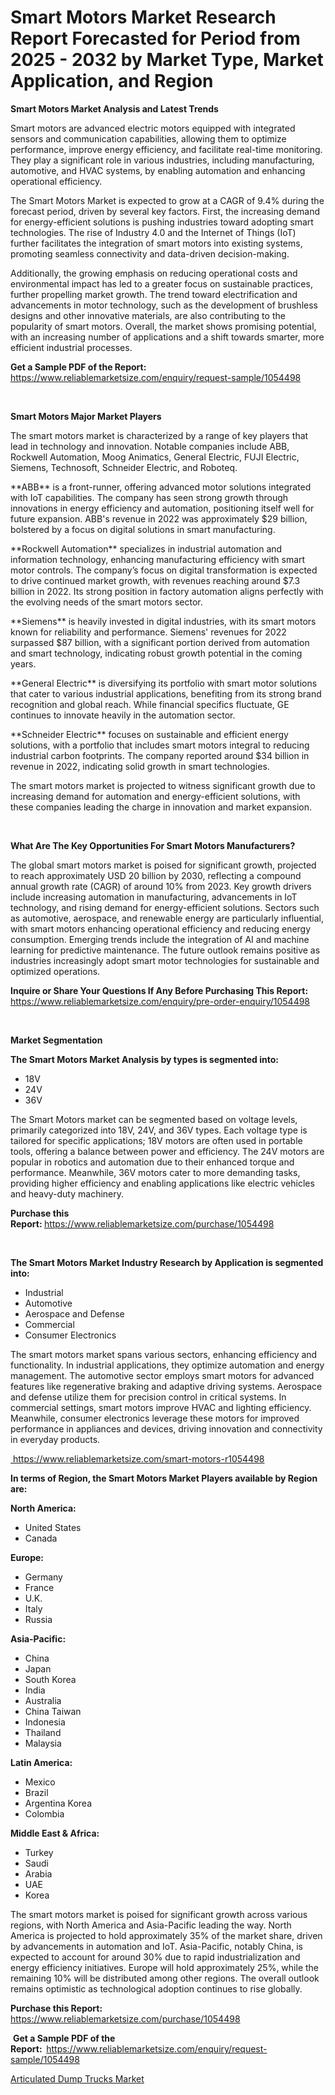 <p><h1>Smart Motors Market Research Report Forecasted for Period from 2025 -  2032 by Market Type, Market Application, and Region</h1></p><p><strong>Smart Motors Market Analysis and Latest Trends</strong></p>
<p><p>Smart motors are advanced electric motors equipped with integrated sensors and communication capabilities, allowing them to optimize performance, improve energy efficiency, and facilitate real-time monitoring. They play a significant role in various industries, including manufacturing, automotive, and HVAC systems, by enabling automation and enhancing operational efficiency.</p><p>The Smart Motors Market is expected to grow at a CAGR of 9.4% during the forecast period, driven by several key factors. First, the increasing demand for energy-efficient solutions is pushing industries toward adopting smart technologies. The rise of Industry 4.0 and the Internet of Things (IoT) further facilitates the integration of smart motors into existing systems, promoting seamless connectivity and data-driven decision-making.</p><p>Additionally, the growing emphasis on reducing operational costs and environmental impact has led to a greater focus on sustainable practices, further propelling market growth. The trend toward electrification and advancements in motor technology, such as the development of brushless designs and other innovative materials, are also contributing to the popularity of smart motors. Overall, the market shows promising potential, with an increasing number of applications and a shift towards smarter, more efficient industrial processes.</p></p>
<p><strong>Get a Sample PDF of the Report:&nbsp;</strong> <a href="https://www.reliablemarketsize.com/enquiry/request-sample/1054498?utm_campaign=2291&utm_medium=2&utm_source=Github&utm_content=ia&utm_term=16022025&utm_id=smart-motors">https://www.reliablemarketsize.com/enquiry/request-sample/1054498</a></p>
<p>&nbsp;</p>
<p><strong>Smart Motors Major Market Players</strong></p>
<p><p>The smart motors market is characterized by a range of key players that lead in technology and innovation. Notable companies include ABB, Rockwell Automation, Moog Animatics, General Electric, FUJI Electric, Siemens, Technosoft, Schneider Electric, and Roboteq.</p><p>**ABB** is a front-runner, offering advanced motor solutions integrated with IoT capabilities. The company has seen strong growth through innovations in energy efficiency and automation, positioning itself well for future expansion. ABB's revenue in 2022 was approximately $29 billion, bolstered by a focus on digital solutions in smart manufacturing.</p><p>**Rockwell Automation** specializes in industrial automation and information technology, enhancing manufacturing efficiency with smart motor controls. The company’s focus on digital transformation is expected to drive continued market growth, with revenues reaching around $7.3 billion in 2022. Its strong position in factory automation aligns perfectly with the evolving needs of the smart motors sector.</p><p>**Siemens** is heavily invested in digital industries, with its smart motors known for reliability and performance. Siemens' revenues for 2022 surpassed $87 billion, with a significant portion derived from automation and smart technology, indicating robust growth potential in the coming years.</p><p>**General Electric** is diversifying its portfolio with smart motor solutions that cater to various industrial applications, benefiting from its strong brand recognition and global reach. While financial specifics fluctuate, GE continues to innovate heavily in the automation sector.</p><p>**Schneider Electric** focuses on sustainable and efficient energy solutions, with a portfolio that includes smart motors integral to reducing industrial carbon footprints. The company reported around $34 billion in revenue in 2022, indicating solid growth in smart technologies.</p><p>The smart motors market is projected to witness significant growth due to increasing demand for automation and energy-efficient solutions, with these companies leading the charge in innovation and market expansion.</p></p>
<p>&nbsp;</p>
<p><strong>What Are The Key Opportunities For Smart Motors Manufacturers?</strong></p>
<p><p>The global smart motors market is poised for significant growth, projected to reach approximately USD 20 billion by 2030, reflecting a compound annual growth rate (CAGR) of around 10% from 2023. Key growth drivers include increasing automation in manufacturing, advancements in IoT technology, and rising demand for energy-efficient solutions. Sectors such as automotive, aerospace, and renewable energy are particularly influential, with smart motors enhancing operational efficiency and reducing energy consumption. Emerging trends include the integration of AI and machine learning for predictive maintenance. The future outlook remains positive as industries increasingly adopt smart motor technologies for sustainable and optimized operations.</p></p>
<p><strong>Inquire or Share Your Questions If Any Before Purchasing This Report:</strong> <a href="https://www.reliablemarketsize.com/enquiry/pre-order-enquiry/1054498?utm_campaign=2291&utm_medium=2&utm_source=Github&utm_content=ia&utm_term=16022025&utm_id=smart-motors">https://www.reliablemarketsize.com/enquiry/pre-order-enquiry/1054498</a></p>
<p>&nbsp;</p>
<p><strong>Market Segmentation</strong></p>
<p><strong>The Smart Motors Market Analysis by types is segmented into:</strong></p>
<p><ul><li>18V</li><li>24V</li><li>36V</li></ul></p>
<p><p>The Smart Motors market can be segmented based on voltage levels, primarily categorized into 18V, 24V, and 36V types. Each voltage type is tailored for specific applications; 18V motors are often used in portable tools, offering a balance between power and efficiency. The 24V motors are popular in robotics and automation due to their enhanced torque and performance. Meanwhile, 36V motors cater to more demanding tasks, providing higher efficiency and enabling applications like electric vehicles and heavy-duty machinery.</p></p>
<p><strong>Purchase this Report:&nbsp;</strong><a href="https://www.reliablemarketsize.com/purchase/1054498?utm_campaign=2291&utm_medium=2&utm_source=Github&utm_content=ia&utm_term=16022025&utm_id=smart-motors">https://www.reliablemarketsize.com/purchase/1054498</a></p>
<p>&nbsp;</p>
<p><strong>The Smart Motors Market Industry Research by Application is segmented into:</strong></p>
<p><ul><li>Industrial</li><li>Automotive</li><li>Aerospace and Defense</li><li>Commercial</li><li>Consumer Electronics</li></ul></p>
<p><p>The smart motors market spans various sectors, enhancing efficiency and functionality. In industrial applications, they optimize automation and energy management. The automotive sector employs smart motors for advanced features like regenerative braking and adaptive driving systems. Aerospace and defense utilize them for precision control in critical systems. In commercial settings, smart motors improve HVAC and lighting efficiency. Meanwhile, consumer electronics leverage these motors for improved performance in appliances and devices, driving innovation and connectivity in everyday products.</p></p>
<p><a href="https://www.reliablemarketsize.com/smart-motors-r1054498?utm_campaign=2291&utm_medium=2&utm_source=Github&utm_content=ia&utm_term=16022025&utm_id=smart-motors">&nbsp;https://www.reliablemarketsize.com/smart-motors-r1054498</a></p>
<p><strong>In terms of Region, the Smart Motors Market Players available by Region are:</strong></p>
<p>
    <p> <strong> North America: </strong>
        <ul>
            <li>United States</li>
            <li>Canada</li>
        </ul>
        </p> 
    <p> <strong> Europe: </strong>
        <ul>
            <li>Germany</li>
            <li>France</li>
            <li>U.K.</li>
            <li>Italy</li>
            <li>Russia</li>
        </ul>
        </p> 
    <p> <strong> Asia-Pacific: </strong>
        <ul>
            <li>China</li>
            <li>Japan</li>
            <li>South Korea</li>
            <li>India</li>
            <li>Australia</li>
            <li>China Taiwan</li>
            <li>Indonesia</li>
            <li>Thailand</li>
            <li>Malaysia</li>
        </ul>
        </p> 
    <p> <strong> Latin America: </strong>
        <ul>
            <li>Mexico</li>
            <li>Brazil</li>
            <li>Argentina Korea</li>
            <li>Colombia</li>
        </ul>
        </p> 
    <p> <strong> Middle East & Africa: </strong>
        <ul>
            <li>Turkey</li>
            <li>Saudi</li>
            <li>Arabia</li>
            <li>UAE</li>
            <li>Korea</li>
        </ul>
    </p>
    </p>
<p><p>The smart motors market is poised for significant growth across various regions, with North America and Asia-Pacific leading the way. North America is projected to hold approximately 35% of the market share, driven by advancements in automation and IoT. Asia-Pacific, notably China, is expected to account for around 30% due to rapid industrialization and energy efficiency initiatives. Europe will hold approximately 25%, while the remaining 10% will be distributed among other regions. The overall outlook remains optimistic as technological adoption continues to rise globally.</p></p>
<p><strong>Purchase this Report: </strong><a href="https://www.reliablemarketsize.com/purchase/1054498?utm_campaign=2291&utm_medium=2&utm_source=Github&utm_content=ia&utm_term=16022025&utm_id=smart-motors">https://www.reliablemarketsize.com/purchase/1054498</a></p>
<p>&nbsp;<strong>Get a Sample PDF of the Report:&nbsp;&nbsp;</strong><a href="https://www.reliablemarketsize.com/enquiry/request-sample/1054498?utm_campaign=2291&utm_medium=2&utm_source=Github&utm_content=ia&utm_term=16022025&utm_id=smart-motors">https://www.reliablemarketsize.com/enquiry/request-sample/1054498</a></p>
<p><strong></strong></p>
<p><p><a href="https://github.com/rileymgdorcas/Market-Research-Report-List-1/blob/main/articulated-dump-trucks-market.md?utm_campaign=2291&utm_medium=2&utm_source=Github&utm_content=ia&utm_term=16022025&utm_id=smart-motors">Articulated Dump Trucks Market</a></p></p>